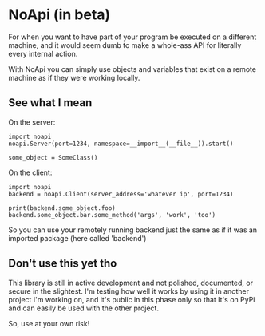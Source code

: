 NoApi (in beta)
===============

For when you want to have part of your program be executed on a different machine, and it would seem dumb to make a whole-ass API for literally every internal action.

With NoApi you can simply use objects and variables that exist on a remote machine as if they were working locally.


See what I mean
---------------

On the server:

    import noapi
    noapi.Server(port=1234, namespace=__import__(__file__)).start()
    
    some_object = SomeClass()


On the client:

    import noapi
    backend = noapi.Client(server_address='whatever ip', port=1234)
    
    print(backend.some_object.foo)
    backend.some_object.bar.some_method('args', 'work', 'too')


So you can use your remotely running backend just the same as if it was an imported package (here called 'backend')


Don't use this yet tho
----------------------

This library is still in active development and not polished, documented, or secure in the slightest. I'm testing how well it works by using it in another project I'm working on, and it's public in this phase only so that It's on PyPi and can easily be used with the other project.

So, use at your own risk!
